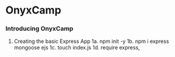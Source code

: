 # OnyxCamp

### Introducing OnyxCamp
1. Creating the basic Express App
1a. npm init -y
1b. npm i express mongoose ejs
1c. touch index.js
1d. require express, 